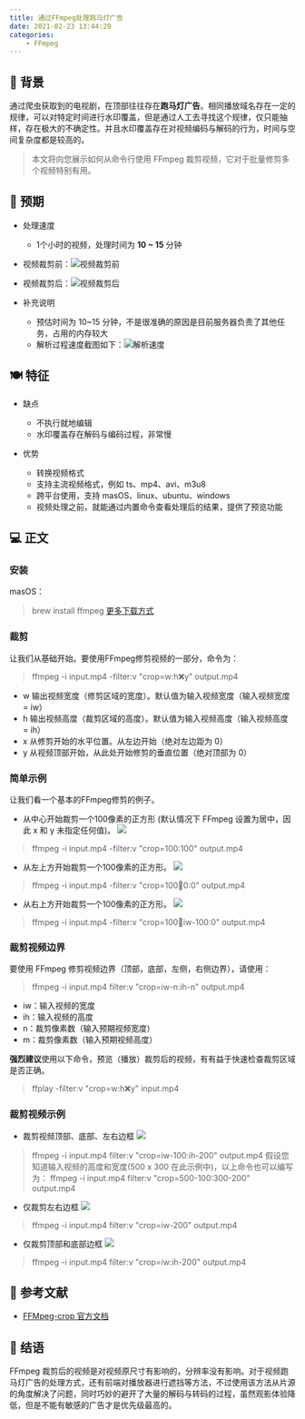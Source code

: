 ```yaml
---
title: 通过FFmpeg处理跑马灯广告
date: 2021-02-23 13:44:29
categories: 
	- FFmpeg
---
```


## 🎨 背景
通过爬虫获取到的电视剧，在顶部往往存在**跑马灯广告**。相同播放域名存在一定的规律，可以对特定时间进行水印覆盖，但是通过人工去寻找这个规律，仅只能抽样，存在极大的不确定性。并且水印覆盖存在对视频编码与解码的行为，时间与空间复杂度都是较高的。<br/>

> 本文将向您展示如何从命令行使用 FFmpeg 裁剪视频，它对于批量修剪多个视频特别有用。
## 🔭 预期
- 处理速度
	- 1个小时的视频，处理时间为 **10 ~ 15** 分钟
- 视频裁剪前：![视频裁剪前](https://p3-juejin.byteimg.com/tos-cn-i-k3u1fbpfcp/b92f039f845349e4bd915de31a1c70f1~tplv-k3u1fbpfcp-watermark.image)

- 视频裁剪后：![视频裁剪后](https://p6-juejin.byteimg.com/tos-cn-i-k3u1fbpfcp/030c6721a58e46708a66f2610b7b55a0~tplv-k3u1fbpfcp-watermark.image)

- 补充说明
	- 预估时间为 10~15 分钟，不是很准确的原因是目前服务器负责了其他任务，占用的内存较大
    - 解析过程速度截图如下：![解析速度](https://p9-juejin.byteimg.com/tos-cn-i-k3u1fbpfcp/f2bc835d3a704579bf0bf9df99815f6e~tplv-k3u1fbpfcp-watermark.image)
    
## 🍽️ 特征
-  缺点
	- 不执行就地编辑
    - 水印覆盖存在解码与编码过程，非常慢
    
-  优势
	- 转换视频格式
	- 支持主流视频格式，例如 ts、mp4、avi、m3u8
    - 跨平台使用，支持 masOS、linux、ubuntu、windows
    - 视频处理之前，就能通过内置命令查看处理后的结果，提供了预览功能

## 💻 正文
### 安装
masOS：
> brew install ffmpeg
[更多下载方式](https://ffmpeg.org/download.html)

### 裁剪
让我们从基础开始。要使用FFmpeg修剪视频的一部分，命令为：
> ffmpeg -i input.mp4 -filter:v "crop=w:h:x:y" output.mp4
* w 输出视频宽度（修剪区域的宽度）。默认值为输入视频宽度（输入视频宽度= iw）
* h 输出视频高度（裁剪区域的高度）。默认值为输入视频高度（输入视频高度= ih）
* x 从修剪开始的水平位置。从左边开始（绝对左边距为 0）
* y 从视频顶部开始，从此处开始修剪的垂直位置（绝对顶部为 0）


### 简单示例
让我们看一个基本的FFmpeg修剪的例子。
- 从中心开始裁剪一个100像素的正方形 (默认情况下 FFmpeg 设置为居中，因此 x 和 y 未指定任何值)。
![](https://p3-juejin.byteimg.com/tos-cn-i-k3u1fbpfcp/a94241109ecb4285b741764a62fd8b98~tplv-k3u1fbpfcp-watermark.image)
> ffmpeg -i input.mp4 -filter:v "crop=100:100" output.mp4

- 从左上方开始裁剪一个100像素的正方形。
![](https://p6-juejin.byteimg.com/tos-cn-i-k3u1fbpfcp/bc2bf8f249504482b88ec7488ae17c0e~tplv-k3u1fbpfcp-watermark.image)
> ffmpeg -i input.mp4 -filter:v "crop=100:100:0:0" output.mp4

- 从右上方开始裁剪一个100像素的正方形。
![](https://p3-juejin.byteimg.com/tos-cn-i-k3u1fbpfcp/1cd1f4d654d2438dbf0d0e7c3a9feca4~tplv-k3u1fbpfcp-watermark.image)
> ffmpeg -i input.mp4 -filter:v "crop=100:100:iw-100:0" output.mp4

### 裁剪视频边界
要使用 FFmpeg 修剪视频边界（顶部，底部，左侧，右侧边界），请使用：
> ffmpeg -i input.mp4 filter:v "crop=iw-n:ih-n" output.mp4
- iw：输入视频的宽度
- ih：输入视频的高度
- n：裁剪像素数（输入预期视频宽度）
- m：裁剪像素数（输入预期视频高度）

**强烈建议**使用以下命令，预览（播放）裁剪后的视频，有有益于快速检查裁剪区域是否正确。
> ffplay -filter:v "crop=w:h:x:y" input.mp4

### 裁剪视频示例
- 裁剪视频顶部、底部、左右边框
![](https://p6-juejin.byteimg.com/tos-cn-i-k3u1fbpfcp/82f1da4ccd1946eebc68427567fe44b3~tplv-k3u1fbpfcp-watermark.image)
> ffmpeg -i input.mp4 filter:v "crop=iw-100:ih-200" output.mp4
假设您知道输入视频的高度和宽度(500 x 300 在此示例中)，以上命令也可以编写为：
> ffmpeg -i input.mp4 filter:v "crop=500-100:300-200" output.mp4

- 仅裁剪左右边框
![](https://p1-juejin.byteimg.com/tos-cn-i-k3u1fbpfcp/2bf8897937ed470e88cbcbf2c9ad2caf~tplv-k3u1fbpfcp-watermark.image)
> ffmpeg -i input.mp4 filter:v "crop=iw-200" output.mp4

- 仅裁剪顶部和底部边框
![](https://p3-juejin.byteimg.com/tos-cn-i-k3u1fbpfcp/1ed91745031f4e15aa104346163bc7bf~tplv-k3u1fbpfcp-watermark.image)
> ffmpeg -i input.mp4 filter:v "crop=iw:ih-200" output.mp4
## 🎒 参考文献
- [FFMpeg-crop 官方文档](https://ffmpeg.org/ffmpeg-all.html#crop)


## 🎉 结语
FFmpeg 裁剪后的视频是对视频原尺寸有影响的，分辨率没有影响。对于视频跑马灯广告的处理方式，还有前端对播放器进行遮挡等方法，不过使用该方法从片源的角度解决了问题，同时巧妙的避开了大量的解码与转码的过程，虽然观影体验降低，但是不能有敏感的广告才是优先级最高的。<br/>